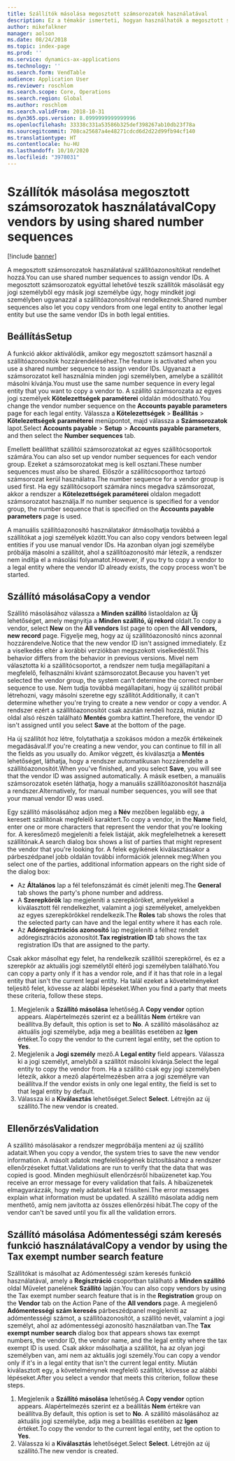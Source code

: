 ```yaml
---
title: Szállítók másolása megosztott számsorozatok használatával
description: Ez a témakör ismerteti, hogyan használhatók a megosztott számsorozatok a szállítók másik jogi személyhez való átmásolásához úgy, hogy a szállítók megőrzik ugyanazt a szállítóazonosítót.
author: mikefalkner
manager: aolson
ms.date: 08/24/2018
ms.topic: index-page
ms.prod: ''
ms.service: dynamics-ax-applications
ms.technology: ''
ms.search.form: VendTable
audience: Application User
ms.reviewer: roschlom
ms.search.scope: Core, Operations
ms.search.region: Global
ms.author: roschlom
ms.search.validFrom: 2018-10-31
ms.dyn365.ops.version: 8.0999999999999996
ms.openlocfilehash: 33338c331a53586b325def398267ab10db23f78a
ms.sourcegitcommit: 708ca25687a4e48271cdcd6d2d22d99fb94cf140
ms.translationtype: HT
ms.contentlocale: hu-HU
ms.lasthandoff: 10/10/2020
ms.locfileid: "3978031"
---
```

# <a name="copy-vendors-by-using-shared-number-sequences"></a><span data-ttu-id="d7cce-103">Szállítók másolása megosztott számsorozatok használatával</span><span class="sxs-lookup"><span data-stu-id="d7cce-103">Copy vendors by using shared number sequences</span></span>

[!include [banner](../includes/banner.md)]

<span data-ttu-id="d7cce-104">A megosztott számsorozatok használatával szállítóazonosítókat rendelhet hozzá.</span><span class="sxs-lookup"><span data-stu-id="d7cce-104">You can use shared number sequences to assign vendor IDs.</span></span> <span data-ttu-id="d7cce-105">A megosztott számsorozatok egyúttal lehetővé teszik szállítók másolását egy jogi személyből egy másik jogi személybe úgy, hogy mindkét jogi személyben ugyanazzal a szállítóazonosítóval rendelkeznek.</span><span class="sxs-lookup"><span data-stu-id="d7cce-105">Shared number sequences also let you copy vendors from one legal entity to another legal entity but use the same vendor IDs in both legal entities.</span></span>

## <a name="setup"></a><span data-ttu-id="d7cce-106">Beállítás</span><span class="sxs-lookup"><span data-stu-id="d7cce-106">Setup</span></span>

<span data-ttu-id="d7cce-107">A funkció akkor aktiválódik, amikor egy megosztott számsort használ a szállítóazonosítók hozzárendeléséhez.</span><span class="sxs-lookup"><span data-stu-id="d7cce-107">The feature is activated when you use a shared number sequence to assign vendor IDs.</span></span> <span data-ttu-id="d7cce-108">Ugyanazt a számsorozatot kell használnia minden jogi személyben, amelybe a szállítót másolni kívánja.</span><span class="sxs-lookup"><span data-stu-id="d7cce-108">You must use the same number sequence in every legal entity that you want to copy a vendor to.</span></span> <span data-ttu-id="d7cce-109">A szállító számsorozata az egyes jogi személyek **Kötelezettségek paraméterei** oldalán módosítható.</span><span class="sxs-lookup"><span data-stu-id="d7cce-109">You change the vendor number sequence on the **Accounts payable parameters** page for each legal entity.</span></span> <span data-ttu-id="d7cce-110">Válassza a **Kötelezettségek** \> **Beállítás** \> **Kötelezettségek paraméterei** menüpontot, majd válassza a **Számsorozatok** lapot.</span><span class="sxs-lookup"><span data-stu-id="d7cce-110">Select **Accounts payable** \> **Setup** \> **Accounts payable parameters**, and then select the **Number sequences** tab.</span></span>

<span data-ttu-id="d7cce-111">Emellett beállíthat szállítói számsorozatokat az egyes szállítócsoportok számára.</span><span class="sxs-lookup"><span data-stu-id="d7cce-111">You can also set up vendor number sequences for each vendor group.</span></span> <span data-ttu-id="d7cce-112">Ezeket a számsorozatokat meg is kell osztani.</span><span class="sxs-lookup"><span data-stu-id="d7cce-112">These number sequences must also be shared.</span></span> <span data-ttu-id="d7cce-113">Először a szállítócsoporthoz tartozó számsorozat kerül használatra.</span><span class="sxs-lookup"><span data-stu-id="d7cce-113">The number sequence for a vendor group is used first.</span></span> <span data-ttu-id="d7cce-114">Ha egy szállítócsoport számára nincs megadva számsorozat, akkor a rendszer a **Kötelezettségek paraméterei** oldalon megadott számsorozatot használja.</span><span class="sxs-lookup"><span data-stu-id="d7cce-114">If no number sequence is specified for a vendor group, the number sequence that is specified on the **Accounts payable parameters** page is used.</span></span>

<span data-ttu-id="d7cce-115">A manuális szállítóazonosító használatakor átmásolhatja továbbá a szállítókat a jogi személyek között.</span><span class="sxs-lookup"><span data-stu-id="d7cce-115">You can also copy vendors between legal entities if you use manual vendor IDs.</span></span> <span data-ttu-id="d7cce-116">Ha azonban olyan jogi személybe próbálja másolni a szállítót, ahol a szállítóazonosító már létezik, a rendszer nem indítja el a másolási folyamatot.</span><span class="sxs-lookup"><span data-stu-id="d7cce-116">However, if you try to copy a vendor to a legal entity where the vendor ID already exists, the copy process won't be started.</span></span>

## <a name="copy-a-vendor"></a><span data-ttu-id="d7cce-117">Szállító másolása</span><span class="sxs-lookup"><span data-stu-id="d7cce-117">Copy a vendor</span></span>

<span data-ttu-id="d7cce-118">Szállító másolásához válassza a **Minden szállító** listaoldalon az **Új** lehetőséget, amely megnyitja a **Minden szállító, új rekord** oldalt.</span><span class="sxs-lookup"><span data-stu-id="d7cce-118">To copy a vendor, select **New** on the **All vendors** list page to open the **All vendors, new record** page.</span></span> <span data-ttu-id="d7cce-119">Figyelje meg, hogy az új szállítóazonosító nincs azonnal hozzárendelve.</span><span class="sxs-lookup"><span data-stu-id="d7cce-119">Notice that the new vendor ID isn't assigned immediately.</span></span> <span data-ttu-id="d7cce-120">Ez a viselkedés eltér a korábbi verziókban megszokott viselkedéstől.</span><span class="sxs-lookup"><span data-stu-id="d7cce-120">This behavior differs from the behavior in previous versions.</span></span> <span data-ttu-id="d7cce-121">Mivel nem választotta ki a szállítócsoportot, a rendszer nem tudja megállapítani a megfelelő, felhasználni kívánt számsorozatot.</span><span class="sxs-lookup"><span data-stu-id="d7cce-121">Because you haven't yet selected the vendor group, the system can't determine the correct number sequence to use.</span></span> <span data-ttu-id="d7cce-122">Nem tudja továbbá megállapítani, hogy új szállítót próbál létrehozni, vagy másolni szeretne egy szállítót.</span><span class="sxs-lookup"><span data-stu-id="d7cce-122">Additionally, it can't determine whether you're trying to create a new vendor or copy a vendor.</span></span> <span data-ttu-id="d7cce-123">A rendszer ezért a szállítóazonosítót csak azután rendeli hozzá, miután az oldal alsó részén található **Mentés** gombra kattint.</span><span class="sxs-lookup"><span data-stu-id="d7cce-123">Therefore, the vendor ID isn't assigned until you select **Save** at the bottom of the page.</span></span>

<span data-ttu-id="d7cce-124">Ha új szállítót hoz létre, folytathatja a szokásos módon a mezők értékeinek megadásával.</span><span class="sxs-lookup"><span data-stu-id="d7cce-124">If you're creating a new vendor, you can continue to fill in all the fields as you usually do.</span></span> <span data-ttu-id="d7cce-125">Amikor végzett, és kiválasztja a **Mentés** lehetőséget, láthatja, hogy a rendszer automatikusan hozzárendelte a szállítóazonosítót.</span><span class="sxs-lookup"><span data-stu-id="d7cce-125">When you've finished, and you select **Save**, you will see that the vendor ID was assigned automatically.</span></span> <span data-ttu-id="d7cce-126">A másik esetben, a manuális számsorozatok esetén láthatja, hogy a manuális szállítóazonosítót használja a rendszer.</span><span class="sxs-lookup"><span data-stu-id="d7cce-126">Alternatively, for manual number sequences, you will see that your manual vendor ID was used.</span></span>

<span data-ttu-id="d7cce-127">Egy szállító másolásához adjon meg a **Név** mezőben legalább egy, a keresett szállítónak megfelelő karaktert.</span><span class="sxs-lookup"><span data-stu-id="d7cce-127">To copy a vendor, in the **Name** field, enter one or more characters that represent the vendor that you're looking for.</span></span> <span data-ttu-id="d7cce-128">A keresőmező megjeleníti a felek listáját, akik megfelelhetnek a keresett szállítónak.</span><span class="sxs-lookup"><span data-stu-id="d7cce-128">A search dialog box shows a list of parties that might represent the vendor that you're looking for.</span></span> <span data-ttu-id="d7cce-129">A felek egyikének kiválasztásakor a párbeszédpanel jobb oldalán további információk jelennek meg:</span><span class="sxs-lookup"><span data-stu-id="d7cce-129">When you select one of the parties, additional information appears on the right side of the dialog box:</span></span>

- <span data-ttu-id="d7cce-130">Az **Általános** lap a fél telefonszámát és címét jeleníti meg.</span><span class="sxs-lookup"><span data-stu-id="d7cce-130">The **General** tab shows the party's phone number and address.</span></span>
- <span data-ttu-id="d7cce-131">A **Szerepkörök** lap megjeleníti a szerepköröket, amelyekkel a kiválasztott fél rendelkezhet, valamint a jogi személyeket, amelyekben az egyes szerepkörökkel rendelkezik.</span><span class="sxs-lookup"><span data-stu-id="d7cce-131">The **Roles** tab shows the roles that the selected party can have and the legal entity where it has each role.</span></span>
- <span data-ttu-id="d7cce-132">Az **Adóregisztrációs azonosító** lap megjeleníti a félhez rendelt adóregisztrációs azonosítót.</span><span class="sxs-lookup"><span data-stu-id="d7cce-132">**Tax registration ID** tab shows the tax registration IDs that are assigned to the party.</span></span>

<span data-ttu-id="d7cce-133">Csak akkor másolhat egy felet, ha rendelkezik szállítói szerepkörrel, és ez a szerepkör az aktuális jogi személytől eltérő jogi személyben található.</span><span class="sxs-lookup"><span data-stu-id="d7cce-133">You can copy a party only if it has a vendor role, and if it has that role in a legal entity that isn't the current legal entity.</span></span> <span data-ttu-id="d7cce-134">Ha talál ezeket a követelményeket teljesítő felet, kövesse az alábbi lépéseket.</span><span class="sxs-lookup"><span data-stu-id="d7cce-134">When you find a party that meets these criteria, follow these steps.</span></span>

1. <span data-ttu-id="d7cce-135">Megjelenik a **Szállító másolása** lehetőség.</span><span class="sxs-lookup"><span data-stu-id="d7cce-135">A **Copy vendor** option appears.</span></span> <span data-ttu-id="d7cce-136">Alapértelmezés szerint ez a beállítás **Nem** értékre van beállítva.</span><span class="sxs-lookup"><span data-stu-id="d7cce-136">By default, this option is set to **No**.</span></span> <span data-ttu-id="d7cce-137">A szállító másolásához az aktuális jogi személybe, adja meg a beállítás esetében az **Igen** értéket.</span><span class="sxs-lookup"><span data-stu-id="d7cce-137">To copy the vendor to the current legal entity, set the option to **Yes**.</span></span> 
2. <span data-ttu-id="d7cce-138">Megjelenik a **Jogi személy** mező.</span><span class="sxs-lookup"><span data-stu-id="d7cce-138">A **Legal entity** field appears.</span></span> <span data-ttu-id="d7cce-139">Válassza ki a jogi személyt, amelyből a szállítót másolni kívánja.</span><span class="sxs-lookup"><span data-stu-id="d7cce-139">Select the legal entity to copy the vendor from.</span></span> <span data-ttu-id="d7cce-140">Ha a szállító csak egy jogi személyben létezik, akkor a mező alapértelmezésben arra a jogi személyre van beállítva.</span><span class="sxs-lookup"><span data-stu-id="d7cce-140">If the vendor exists in only one legal entity, the field is set to that legal entity by default.</span></span>
3. <span data-ttu-id="d7cce-141">Válassza ki a **Kiválasztás** lehetőséget.</span><span class="sxs-lookup"><span data-stu-id="d7cce-141">Select **Select**.</span></span> <span data-ttu-id="d7cce-142">Létrejön az új szállító.</span><span class="sxs-lookup"><span data-stu-id="d7cce-142">The new vendor is created.</span></span>

## <a name="validation"></a><span data-ttu-id="d7cce-143">Ellenőrzés</span><span class="sxs-lookup"><span data-stu-id="d7cce-143">Validation</span></span>

<span data-ttu-id="d7cce-144">A szállító másolásakor a rendszer megpróbálja menteni az új szállító adatait.</span><span class="sxs-lookup"><span data-stu-id="d7cce-144">When you copy a vendor, the system tries to save the new vendor information.</span></span> <span data-ttu-id="d7cce-145">A másolt adatok megfelelőségének biztosításához a rendszer ellenőrzéseket futtat.</span><span class="sxs-lookup"><span data-stu-id="d7cce-145">Validations are run to verify that the data that was copied is good.</span></span> <span data-ttu-id="d7cce-146">Minden meghiúsult ellenőrzésről hibaüzenetet kap.</span><span class="sxs-lookup"><span data-stu-id="d7cce-146">You receive an error message for every validation that fails.</span></span> <span data-ttu-id="d7cce-147">A hibaüzenetek elmagyarázzák, hogy mely adatokat kell frissíteni.</span><span class="sxs-lookup"><span data-stu-id="d7cce-147">The error messages explain what information must be updated.</span></span> <span data-ttu-id="d7cce-148">A szállító másolata addig nem menthető, amíg nem javította az összes ellenőrzési hibát.</span><span class="sxs-lookup"><span data-stu-id="d7cce-148">The copy of the vendor can't be saved until you fix all the validation errors.</span></span>

## <a name="copy-a-vendor-by-using-the-tax-exempt-number-search-feature"></a><span data-ttu-id="d7cce-149">Szállító másolása Adómentességi szám keresés funkció használatával</span><span class="sxs-lookup"><span data-stu-id="d7cce-149">Copy a vendor by using the Tax exempt number search feature</span></span>

<span data-ttu-id="d7cce-150">Szállítókat is másolhat az Adómentességi szám keresés funkció használatával, amely a **Regisztráció** csoportban található a **Minden szállító** oldal Művelet panelének **Szállító** lapján.</span><span class="sxs-lookup"><span data-stu-id="d7cce-150">You can also copy vendors by using the Tax exempt number search feature that is in the **Registration** group on the **Vendor** tab on the Action Pane of the **All vendors** page.</span></span> <span data-ttu-id="d7cce-151">A megjelenő **Adómentességi szám keresés** párbeszédpanel megjeleníti az adómentességi számot, a szállítóazonosítót, a szállító nevét, valamint a jogi személyt, ahol az adómentességi azonosító használatban van.</span><span class="sxs-lookup"><span data-stu-id="d7cce-151">The **Tax exempt number search** dialog box that appears shows tax exempt numbers, the vendor ID, the vendor name, and the legal entity where the tax exempt ID is used.</span></span> <span data-ttu-id="d7cce-152">Csak akkor másolhatja a szállítót, ha az olyan jogi személyben van, ami nem az aktuális jogi személy.</span><span class="sxs-lookup"><span data-stu-id="d7cce-152">You can copy a vendor only if it's in a legal entity that isn't the current legal entity.</span></span> <span data-ttu-id="d7cce-153">Miután kiválasztott egy, a követelménynek megfelelő szállítót, kövesse az alábbi lépéseket.</span><span class="sxs-lookup"><span data-stu-id="d7cce-153">After you select a vendor that meets this criterion, follow these steps.</span></span>

1. <span data-ttu-id="d7cce-154">Megjelenik a **Szállító másolása** lehetőség.</span><span class="sxs-lookup"><span data-stu-id="d7cce-154">A **Copy vendor** option appears.</span></span> <span data-ttu-id="d7cce-155">Alapértelmezés szerint ez a beállítás **Nem** értékre van beállítva.</span><span class="sxs-lookup"><span data-stu-id="d7cce-155">By default, this option is set to **No**.</span></span> <span data-ttu-id="d7cce-156">A szállító másolásához az aktuális jogi személybe, adja meg a beállítás esetében az **Igen** értéket.</span><span class="sxs-lookup"><span data-stu-id="d7cce-156">To copy the vendor to the current legal entity, set the option to **Yes**.</span></span>
2. <span data-ttu-id="d7cce-157">Válassza ki a **Kiválasztás** lehetőséget.</span><span class="sxs-lookup"><span data-stu-id="d7cce-157">Select **Select**.</span></span> <span data-ttu-id="d7cce-158">Létrejön az új szállító.</span><span class="sxs-lookup"><span data-stu-id="d7cce-158">The new vendor is created.</span></span>
